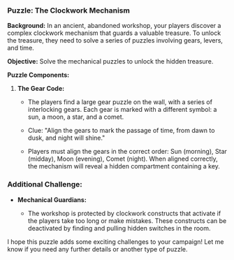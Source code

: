 ### Puzzle: The Clockwork Mechanism

**Background:** In an ancient, abandoned workshop, your players discover a complex clockwork mechanism that guards a valuable treasure. To unlock the treasure, they need to solve a series of puzzles involving gears, levers, and time.

**Objective:** Solve the mechanical puzzles to unlock the hidden treasure.

**Puzzle Components:**

1. **The Gear Code:**
    
    - The players find a large gear puzzle on the wall, with a series of interlocking gears. Each gear is marked with a different symbol: a sun, a moon, a star, and a comet.
        
    - Clue: "Align the gears to mark the passage of time, from dawn to dusk, and night will shine."
        
    - Players must align the gears in the correct order: Sun (morning), Star (midday), Moon (evening), Comet (night). When aligned correctly, the mechanism will reveal a hidden compartment containing a key.
        
### Additional Challenge:

- **Mechanical Guardians:**
    
    - The workshop is protected by clockwork constructs that activate if the players take too long or make mistakes. These constructs can be deactivated by finding and pulling hidden switches in the room.
        

I hope this puzzle adds some exciting challenges to your campaign! Let me know if you need any further details or another type of puzzle.